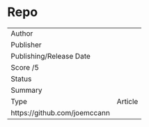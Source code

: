 # Repo

<table><tbody><tr class="odd"><td>Author</td><td></td></tr><tr class="even"><td>Publisher</td><td></td></tr><tr class="odd"><td>Publishing/Release Date</td><td></td></tr><tr class="even"><td>Score /5</td><td></td></tr><tr class="odd"><td>Status</td><td></td></tr><tr class="even"><td>Summary</td><td></td></tr><tr class="odd"><td>Type</td><td><span class="selected-value select-value-color-default">Article</span></td></tr><tr class="even"><td>https://github.com/joemccann</td><td></td></tr></tbody></table>
